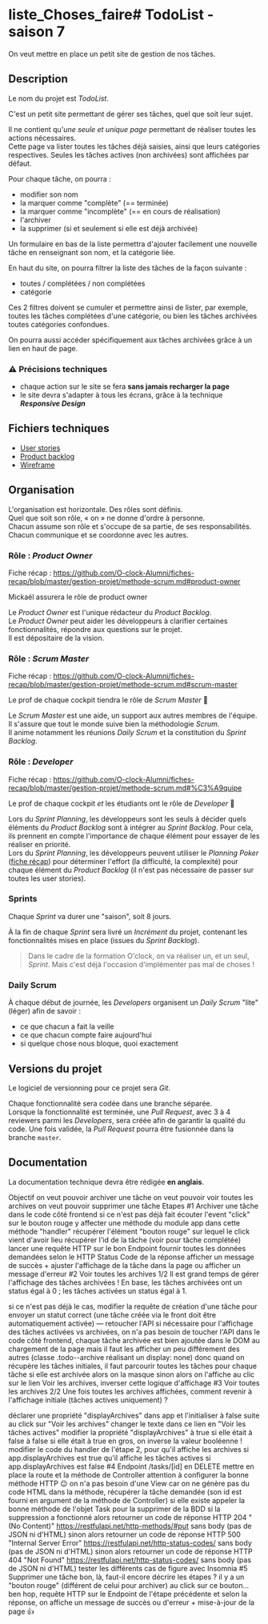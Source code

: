 # liste_Choses_faire# TodoList - saison 7

On veut mettre en place un petit site de gestion de nos tâches.

## Description

Le nom du projet est _TodoList_.

C'est un petit site permettant de gérer ses tâches, quel que soit leur sujet.

Il ne contient qu'_une seule et unique page_ permettant de réaliser toutes les actions nécessaires.  
Cette page va lister toutes les tâches déjà saisies, ainsi que leurs catégories respectives. Seules les tâches actives (non archivées) sont affichées par défaut.

Pour chaque tâche, on pourra :

- modifier son nom
- la marquer comme "complète" (== terminée)
- la marquer comme "incomplète" (== en cours de réalisation)
- l'archiver
- la supprimer (si et seulement si elle est déjà archivée)

Un formulaire en bas de la liste permettra d'ajouter facilement une nouvelle tâche en renseignant son nom, et la catégorie liée.

En haut du site, on pourra filtrer la liste des tâches de la façon suivante :

- toutes / complétées / non complétées
- catégorie

Ces 2 filtres doivent se cumuler et permettre ainsi de lister, par exemple, toutes les tâches complétées d'une catégorie, ou bien les tâches archivées toutes catégories confondues.

On pourra aussi accéder spécifiquement aux tâches archivées grâce à un lien en haut de page.

### :warning: Précisions techniques

- chaque action sur le site se fera **sans jamais recharger la page**
- le site devra s'adapter à tous les écrans, grâce à la technique **_Responsive Design_**

## Fichiers techniques

- [User stories](docs/user_stories.md)
- [Product backlog](docs/product_backlog.md)
- [Wireframe](docs/wireframe.png)

## Organisation

L'organisation est horizontale. Des rôles sont définis.  
Quel que soit son rôle, « on » ne donne d'ordre à personne.  
Chacun assume son rôle et s'occupe de sa partie, de ses responsabilités.  
Chacun communique et se coordonne avec les autres.

### Rôle : _Product Owner_

Fiche récap : https://github.com/O-clock-Alumni/fiches-recap/blob/master/gestion-projet/methode-scrum.md#product-owner

Mickaël assurera le rôle de product owner

Le _Product Owner_ est l'unique rédacteur du _Product Backlog_.  
Le _Product Owner_ peut aider les développeurs à clarifier certaines fonctionnalités, répondre aux questions sur le projet.  
Il est dépositaire de la vision.

### Rôle : _Scrum Master_

Fiche récap : https://github.com/O-clock-Alumni/fiches-recap/blob/master/gestion-projet/methode-scrum.md#scrum-master

Le prof de chaque cockpit tiendra le rôle de _Scrum Master_ :pray:

Le _Scrum Master_ est une aide, un support aux autres membres de l'équipe.  
Il s'assure que tout le monde suive bien la méthodologie _Scrum_.  
Il anime notamment les réunions _Daily Scrum_ et la constitution du _Sprint Backlog_.

### Rôle : _Developer_

Fiche récap : https://github.com/O-clock-Alumni/fiches-recap/blob/master/gestion-projet/methode-scrum.md#%C3%A9quipe

Le prof de chaque cockpit _et_ les étudiants ont le rôle de _Developer_ :muscle:

Lors du _Sprint Planning_, les développeurs sont les seuls à décider quels éléments du _Product Backlog_ sont à intégrer au _Sprint Backlog_. Pour cela, ils prennent en compte l'importance de chaque élément pour essayer de les réaliser en priorité.  
Lors du _Sprint Planning_, les développeurs peuvent utiliser le _Planning Poker_ ([fiche récap](https://github.com/O-clock-Alumni/fiches-recap/blob/master/gestion-projet/methode-scrum.md#planning-poker)) pour déterminer l'effort (la difficulté, la complexité) pour chaque élément du _Product Backlog_ (il n'est pas nécessaire de passer sur toutes les user stories).

### Sprints

Chaque _Sprint_ va durer une "saison", soit 8 jours.

À la fin de chaque _Sprint_ sera livré un _Incrément_ du projet, contenant les fonctionnalités mises en place (issues du _Sprint Backlog_).

> Dans le cadre de la formation O'clock, on va réaliser un, et un seul, _Sprint_. Mais c'est déjà l'occasion d'implémenter pas mal de choses !

### Daily Scrum

À chaque début de journée, les _Developers_ organisent un _Daily Scrum_ "lite" (léger) afin de savoir :

- ce que chacun a fait la veille
- ce que chacun compte faire aujourd'hui
- si quelque chose nous bloque, quoi exactement

## Versions du projet

Le logiciel de versionning pour ce projet sera _Git_.

Chaque fonctionnalité sera codée dans une branche séparée.  
Lorsque la fonctionnalité est terminée, une _Pull Request_, avec 3 à 4 reviewers parmi les _Developers_, sera créée afin de garantir la qualité du code. Une fois validée, la _Pull Request_ pourra être fusionnée dans la branche `master`.

## Documentation

La documentation technique devra être rédigée **en anglais**.

Objectif
on veut pouvoir archiver une tâche
on veut pouvoir voir toutes les archives
on veut pouvoir supprimer une tâche
Etapes
#1 Archiver une tâche
dans le code côté frontend
si ce n'est pas déjà fait
écouter l'event "click" sur le bouton rouge
y affecter une méthode du module app
dans cette méthode "handler"
récupérer l'élément "bouton rouge" sur lequel le click vient d'avoir lieu
récupérer l'id de la tâche (voir pour tâche complétée)
lancer une requête HTTP sur le bon Endpoint
fournir toutes les données demandées
selon le HTTP Status Code de la réponse
afficher un message de succès + ajuster l'affichage de la tâche dans la page
ou afficher un message d'erreur
#2 Voir toutes les archives 1/2
Il est grand temps de gérer l'affichage des tâches archivées !
En base, les tâches archivées ont un status égal à 0 ; les tâches activées un status égal à 1.

si ce n'est pas déjà le cas, modifier la requête de création d'une tâche pour envoyer un statut correct (une tâche créée via le front doit être automatiquement activée) — retoucher l'API si nécessaire
pour l'affichage des tâches activées vs archivées, on n'a pas besoin de toucher l'API
dans le code côté frontend, chaque tâche archivée est bien ajoutée dans le DOM au chargement de la page
mais il faut les afficher un peu différement des autres (classe .todo--archive réalisant un display: none)
donc quand on récupère les tâches initiales, il faut parcourir toutes les tâches
pour chaque tâche
si elle est archivée
alors on la masque
sinon
alors on l'affiche
au clic sur le lien Voir les archives, inverser cette logique d'affichage
#3 Voir toutes les archives 2/2
Une fois toutes les archives affichées, comment revenir à l'affichage initiale (tâches actives uniquement) ?

déclarer une propriété "displayArchives" dans app et l'initialiser à false
suite au click sur "Voir les archives"
changer le texte dans ce lien en "Voir les tâches actives"
modifier la propriété "displayArchives"
à true si elle était à false
à false si elle était à true
en gros, on inverse la valeur booléenne !
modifier le code du handler de l'étape 2, pour
qu'il affiche les archives si app.displayArchives est true
qu'il affiche les tâches actives si app.displayArchives est false
#4 Endpoint /tasks/[id] en DELETE
mettre en place la route et la méthode de Controller
attention à configurer la bonne méthode HTTP 😉
on n'a pas besoin d'une View car on ne génère pas du code HTML
dans la méthode,
récupérer la tâche demandée (son id est fourni en argument de la méthode de Controller)
si elle existe
appeler la bonne méthode de l'objet Task pour la supprimer de la BDD
si la suppression a fonctionné
alors retourner un code de réponse HTTP 204 "(No Content)"
https://restfulapi.net/http-methods/#put
sans body (pas de JSON ni d'HTML)
sinon
alors retourner un code de réponse HTTP 500 "Internal Server Error"
https://restfulapi.net/http-status-codes/
sans body (pas de JSON ni d'HTML)
sinon
alors retourner un code de réponse HTTP 404 "Not Found"
https://restfulapi.net/http-status-codes/
sans body (pas de JSON ni d'HTML)
tester les différents cas de figure avec Insomnia
#5 Supprimer une tâche
bon, là, faut-il encore décrire les étapes ?
il y a un "bouton rouge" (différent de celui pour archiver)
au click sur ce bouton…
ben hop, requête HTTP sur le Endpoint de l'étape précédente
et selon la réponse, on affiche un message de succès ou d'erreur + mise-à-jour de la page 👍
